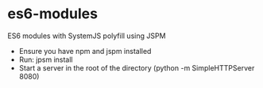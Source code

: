 # es6-modules
ES6 modules with SystemJS polyfill using JSPM

* Ensure you have npm and jspm installed
* Run: jpsm install
* Start a server in the root of the directory (python -m SimpleHTTPServer 8080)
